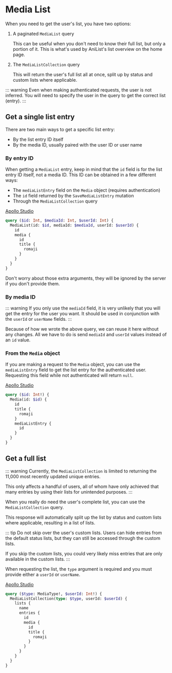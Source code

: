 # Media List

When you need to get the user's list, you have two options:

1. A paginated `MediaList` query

	This can be useful when you don't need to know their full list, but only a portion of it. This is what's used by AniList's list overview on the home page.

2. The `MediaListCollection` query

	This will return the user's full list all at once, split up by status and custom lists where applicable.

::: warning
Even when making authenticated requests, the user is not inferred. You will need to specify the user in the query to get the correct list (entry).
:::

## Get a single list entry

There are two main ways to get a specific list entry:

* By the list entry ID itself
* By the media ID, usually paired with the user ID or user name

### By entry ID

When getting a `MediaList` entry, keep in mind that the `id` field is for the list entry ID itself, not a media ID. This ID can be obtained in a few different ways:

* The `mediaListEntry` field on the `Media` object (requires authentication)
* The `id` field returned by the `SaveMediaListEntry` mutation
* Through the `MediaListCollection` query

[Apollo Studio](https://studio.apollographql.com/sandbox/explorer?endpoint=https%3A%2F%2Fgraphql.anilist.co&explorerURLState=N4IgJg9gxgrgtgUwHYBcQC4QEcYIE4CeABABQAkAlmOkQJKoA0RZiYFAhrdXY8zAM74uNeigCURYAB08UpESIBZBG3YAZCvxQkqNSmCasOw5kc4GiAodzJW8XCdNnyFRKjLmuiZyR5df3Zy8FFAoUABsEXyDghTwIOHYAKwo-WIBfNNdMmJy5dJB0oA)

```graphql
query ($id: Int, $mediaId: Int, $userId: Int) {
  MediaList(id: $id, mediaId: $mediaId, userId: $userId) {
    id
    media {
      id
      title {
        romaji
      }
    }
  }
}
```

Don't worry about those extra arguments, they will be ignored by the server if you don't provide them.

### By media ID

::: warning
If you only use the `mediaId` field, it is very unlikely that you will get the entry for the user you want. It should be used in conjunction with the `userId` or `userName` fields.
:::

Because of how we wrote the above query, we can reuse it here without any changes. All we have to do is send `mediaId` and `userId` values instead of an `id` value.

### From the `Media` object

If you are making a request to the `Media` object, you can use the `mediaListEntry` field to get the list entry for the authenticated user. Requesting this field while not authenticated will return `null`.

[Apollo Studio](https://studio.apollographql.com/sandbox/explorer?endpoint=https%3A%2F%2Fgraphql.anilist.co&explorerURLState=N4IgJg9gxgrgtgUwHYBcQC4QEcYIE4CeABABQAkAlmOkQJKoCEAlEcADp5tJFECyCYCgEMSVGpTAt2nbjyJUOXOURQUUAGwStFs5XghwhAKwo7lAXzNzEgoQBkKAZxQBRVIW0zlPBV7mW-AK5zIhBzIA)

```graphql
query ($id: Int!) {
  Media(id: $id) {
    id
    title {
      romaji
    }
    mediaListEntry {
      id
    }
  }
} 
```

## Get a full list

::: warning
Currently, the `MediaListCollection` is limited to returning the 11,000 most recently updated unique entries. 

This only affects a handful of users, all of whom have only achieved that many entries by using their lists for unintended purposes.
:::

When you really do need the user's complete list, you can use the `MediaListCollection` query.

This response will automatically split up the list by status and custom lists where applicable, resulting in a list of lists.

::: tip
Do not skip over the user's custom lists. Users can hide entries from the default status lists, but they can still be accessed through the custom lists. 

If you skip the custom lists, you could very likely miss entries that are only available in the custom lists.
:::

When requesting the list, the `type` argument is required and you must provide either a `userId` or `userName`.

[Apollo Studio](https://studio.apollographql.com/sandbox/explorer?endpoint=https%3A%2F%2Fgraphql.anilist.co&explorerURLState=N4IgJg9gxgrgtgUwHYBcQC4QEcYIE4CeABABQAkKBADgukQLIJgCWAhgCrUICEANEWRgBnfAEkwdUam4BKIsAA6eBUiIMmbADLMhKAMIQANoYRQUzCEhKUadCl37CxEgU7zi5i5arVFDOlCF5JRVfXyRWRBCfMOQUPGYEIK9QsN9mMGi030QWVmDvbLCMrKK1cxQTAtSytTwIOFYAK2ZSsoBfNrTOwu6untSBpHaQdqA)

```graphql
query ($type: MediaType!, $userId: Int!) {
  MediaListCollection(type: $type, userId: $userId) {
    lists {
      name
      entries {
        id
        media {
          id
          title {
            romaji
          }
        }
      }
    }
  }
}
```